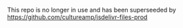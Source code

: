This repo is no longer in use and has been superseeded by https://github.com/cultureamp/jsdelivr-files-prod
